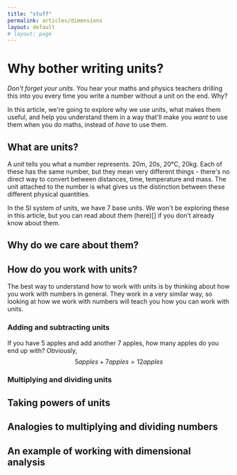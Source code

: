 ```yaml
---
title: "stuff"
permalink: articles/dimensions
layout: default
# layout: page
---
```


# Why bother writing units?

_Don't forget your units._ You hear your maths and physics teachers drilling this into you every time you write a number without a unit on the end. Why?

In this article, we're going to explore why we use units, what makes them useful, and help you understand them in a way that'll make you _want_ to use them when you do maths, instead of _have_ to use them.

## What are units?
A _unit_ tells you what a number represents. 20m, 20s, 20°C, 20kg. Each of these has the same number, but they mean very different things - there's no direct way to convert between distances, time, temperature and mass. The unit attached to the number is what gives us the distinction between these different physical quantities.

In the SI system of units, we have 7 base units. We won't be exploring these in this article, but you can read about them (here)[] if you don't already know about them.

## Why do we care about them?


## How do you work with units?
The best way to understand how to work with units is by thinking about how you work with numbers in general. They work in a very similar way, so looking at how we work with numbers will teach you how you can work with units.

### Adding and subtracting units
If you have 5 apples and add another 7 apples, how many apples do you end up with? Obviously, 
$$ 5 apples + 7 apples = 12 apples $$



### Multiplying and dividing units

## Taking powers of units

## Analogies to multiplying and dividing numbers

## An example of working with dimensional analysis